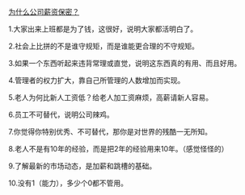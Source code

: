 [为什么公司薪资保密？](https://www.bilibili.com/video/BV12Z4y1p7Xs?spm_id_from=888.12652.b_4d5253795944434b4530.1)

1.大家出来上班都是为了钱，这很好，说明大家都活明白了。

2.社会上比拼的不是谁守规矩，而是谁能更合理的不守规矩。

3.如果一个东西听起来违背常理或直觉，说明这东西真的有用、而且好用。

4.管理者的权力扩大，靠自己所管理的人数增加而实现。

5.老人为何比新人工资低？给老人加工资麻烦，高薪请新人容易。

6.员工不可替代，说明公司辣鸡。

7.你觉得你特别优秀、不可替代，那你是对世界的残酷一无所知。

8.老人不是有10年的经验，而是把2年的经验用来10年。（感觉怪怪的）

9.了解最新的市场动态，是加薪和跳槽的基础。

10.没有1（能力），多少个0都不管用。



